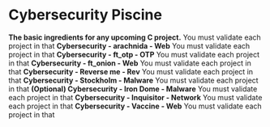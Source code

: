 # Cybersecurity Piscine

**The basic ingredients for any upcoming C project.**
You must validate each project in that
**Cybersecurity - arachnida - Web**
You must validate each project in that
**Cybersecurity - ft_otp - OTP**
You must validate each project in that
**Cybersecurity - ft_onion - Web**
You must validate each project in that
**Cybersecurity - Reverse me - Rev**
You must validate each project in that
**Cybersecurity - Stockholm - Malware**
You must validate each project in that
**(Optional) Cybersecurity - Iron Dome - Malware**
You must validate each project in that
**Cybersecurity - Inquisitor - Network**
You must validate each project in that
**Cybersecurity - Vaccine - Web**
You must validate each project in that
